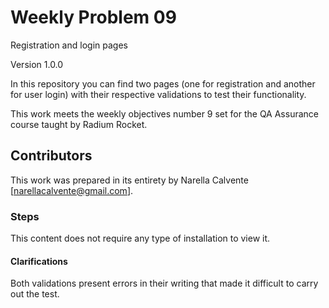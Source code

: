 # Weekly Problem 09
Registration and login pages

Version 1.0.0

In this repository you can find two pages (one for registration and another for user login) with their respective validations to test their functionality.

This work meets the weekly objectives number 9 set for the QA Assurance course taught by Radium Rocket.


## Contributors

This work was prepared in its entirety by Narella Calvente [narellacalvente@gmail.com].


### Steps

This content does not require any type of installation to view it.


#### Clarifications

Both validations present errors in their writing that made it difficult to carry out the test.